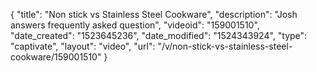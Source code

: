 {
    "title": "Non stick vs Stainless Steel Cookware",
    "description": "Josh answers frequently asked question",
    "videoid": "159001510",
    "date_created": "1523645236",
    "date_modified": "1524343924",
    "type": "captivate",
    "layout": "video",
    "url": "\/v\/non-stick-vs-stainless-steel-cookware\/159001510"
}